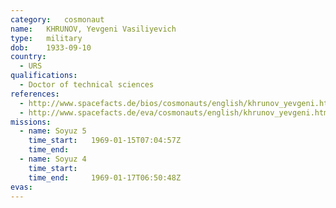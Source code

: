 ```yaml
---
category:	cosmonaut
name:	KHRUNOV, Yevgeni Vasiliyevich 
type:	military
dob:	1933-09-10
country:
  - URS
qualifications:
  - Doctor of technical sciences
references:
  - http://www.spacefacts.de/bios/cosmonauts/english/khrunov_yevgeni.htm
  - http://www.spacefacts.de/eva/cosmonauts/english/khrunov_yevgeni.htm
missions:
  - name: Soyuz 5
    time_start:   1969-01-15T07:04:57Z
    time_end:     
  - name: Soyuz 4
    time_start:   
    time_end:     1969-01-17T06:50:48Z
evas:
---
```

